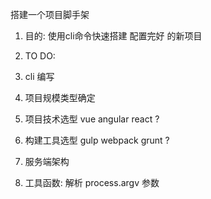 搭建一个项目脚手架

1. 目的:
  使用cli命令快速搭建 配置完好 的新项目

2. TO DO:
  1. cli 编写
  2. 项目规模类型确定
  3. 项目技术选型 vue angular react ?
  4. 构建工具选型 gulp webpack grunt ?
  5. 服务端架构
  6. 工具函数: 解析 process.argv 参数